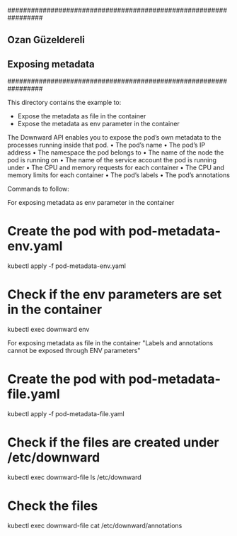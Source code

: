 #################################################################
## Ozan Güzeldereli
##
## Exposing metadata 
#################################################################

This directory contains the example to:
- Expose the metadata as file in the container
- Expose the metadata as env parameter in the container

The Downward API enables you to expose the pod’s own metadata to the processes running inside that pod.
• The pod’s name
• The pod’s IP address
• The namespace the pod belongs to
• The name of the node the pod is running on
• The name of the service account the pod is running under
• The CPU and memory requests for each container
• The CPU and memory limits for each container
• The pod’s labels
• The pod’s annotations



Commands to follow:

For exposing metadata as env parameter in the container 

# Create the pod with pod-metadata-env.yaml
kubectl apply -f pod-metadata-env.yaml

# Check if the env parameters are set in the container
kubectl exec downward env



For exposing metadata as file in the container "Labels and annotations cannot be exposed through ENV parameters" 

# Create the pod with pod-metadata-file.yaml
kubectl apply -f pod-metadata-file.yaml

# Check if the files are created under /etc/downward
kubectl exec downward-file ls /etc/downward

# Check the files 
kubectl exec downward-file cat /etc/downward/annotations

